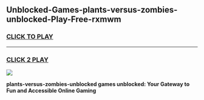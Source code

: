 
## Unblocked-Games-plants-versus-zombies-unblocked-Play-Free-rxmwm
<h3>
<a href="https://premium76.site?title=plants-versus-zombies-unblocked&ref=18A1">CLICK TO PLAY</a></h3>
<hr>

<h3>
<a href="https://premium76.site?title=plants-versus-zombies-unblocked&ref=18A1">CLICK 2 PLAY</a>
  
</h3>

<a href="https://premium76.site?title=plants-versus-zombies-unblocked&ref=18A1"><img src="https://clearcache.store/games.png"></a>


**plants-versus-zombies-unblocked games unblocked: Your Gateway to Fun and Accessible Online Gaming**
